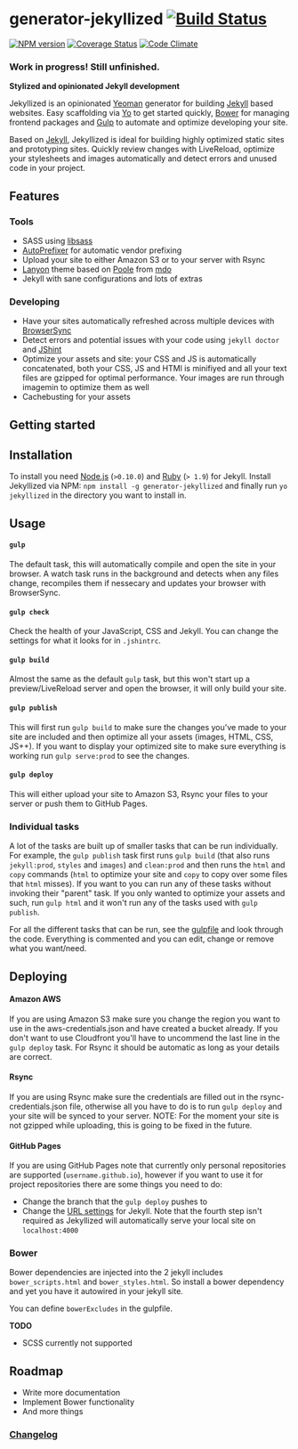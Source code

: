 # generator-jekyllized [![Build Status](https://travis-ci.org/sondr3/generator-jekyllized.png?branch=master)](https://travis-ci.org/sondr3/generator-jekyllized)

[![NPM version](https://badge.fury.io/js/generator-jekyllized.png)](http://badge.fury.io/js/generator-jekyllized) [![Coverage Status](https://coveralls.io/repos/sondr3/generator-jekyllized/badge.png)](https://coveralls.io/r/sondr3/generator-jekyllized) [![Code Climate](https://codeclimate.com/github/sondr3/generator-jekyllized/badges/gpa.svg)](https://codeclimate.com/github/sondr3/generator-jekyllized)

### Work in progress! Still unfinished.

**Stylized and opinionated Jekyll development**

Jekyllized is an opinionated [Yeoman][yeoman] generator for building
[Jekyll][jekyll] based websites. Easy scaffolding via [Yo][yo] to get started
quickly, [Bower][bower] for managing frontend packages and [Gulp][gulp] to
automate and optimize developing your site.

Based on [Jekyll][jekyll], Jekyllized is ideal for building highly optimized
static sites and prototyping sites. Quickly review changes with LiveReload,
optimize your stylesheets and images automatically and detect errors and unused
code in your project.

## Features

### Tools

- SASS using [libsass][libsass]
- [AutoPrefixer][autoprefixer] for automatic vendor prefixing
- Upload your site to either Amazon S3 or to your server with Rsync
- [Lanyon][lanyon] theme based on [Poole][poole] from [mdo][mdo]
- Jekyll with sane configurations and lots of extras

### Developing

- Have your sites automatically refreshed across multiple devices with
  [BrowserSync](browsersync)
- Detect errors and potential issues with your code using `jekyll doctor` and
  [JShint][jshint]
- Optimize your assets and site: your CSS and JS is automatically concatenated,
  both your CSS, JS and HTMl is minifiyed and all your text files are gzipped
  for optimal performance. Your images are run through imagemin to optimize
  them as well
- Cachebusting for your assets

## Getting started

## Installation

To install you need [Node.js][nodejs] (`>0.10.0`) and [Ruby][rubylang] (`> 1.9`)
for Jekyll. Install Jekyllized via NPM: `npm install -g generator-jekyllized`
and finally run `yo jekyllized` in the directory you want to install in.

## Usage

#### `gulp`

The default task, this will automatically compile and open the site in your
browser. A watch task runs in the background and detects when any files change,
recompiles them if nessecary and updates your browser with BrowserSync.

#### `gulp check`

Check the health of your JavaScript, CSS and Jekyll. You can change the settings
for what it looks for in `.jshintrc`.

#### `gulp build`

Almost the same as the default `gulp` task, but this won't start up a
preview/LiveReload server and open the browser, it will only build your site.

#### `gulp publish`

This will first run `gulp build` to make sure the changes you've made to your
site are included and then optimize all your assets (images, HTML, CSS, JS++).
If you want to display your optimized site to make sure everything is working
run `gulp serve:prod` to see the changes.

#### `gulp deploy`

This will either upload your site to Amazon S3, Rsync your files to your server
or push them to GitHub Pages.

### Individual tasks

A lot of the tasks are built up of smaller tasks that can be run individually.
For example, the `gulp publish` task first runs `gulp build` (that also runs
`jekyll:prod`, `styles` and `images`) and `clean:prod` and then runs the `html`
and `copy` commands (`html` to optimize your site and `copy` to copy over some
files that `html` misses). If you want to you can run any of these tasks without
invoking their "parent" task. If you only wanted to optimize your assets and
such, run `gulp html` and it won't run any of the tasks used with `gulp
publish`.

For all the different tasks that can be run, see the [gulpfile][gulpfile] and
look through the code. Everything is commented and you can edit, change or
remove what you want/need.

## Deploying

#### Amazon AWS
If you are using Amazon S3 make sure you change the region you want to use in
the aws-credentials.json and have created a bucket already. If you don't want to
use Cloudfront you'll have to uncommend the last line in the `gulp deploy` task.
For Rsync it should be automatic as long as your details are correct.

#### Rsync
If you are using Rsync make sure the credentials are filled out in the
rsync-credentials.json file, otherwise all you have to do is to run `gulp
deploy` and your site will be synced to your server. NOTE: For the moment your
site is not gzipped while uploading, this is going to be fixed in the future.

#### GitHub Pages
If you are using GitHub Pages note that currently only personal repositories are
supported (`username.github.io`), however if you want to use it for project
repositories there are some things you need to do:

* Change the branch that the `gulp deploy` pushes to
* Change the [URL settings][jekyll-pages] for Jekyll. Note that the fourth step
  isn't required as Jekyllized will automatically serve your local site on
  `localhost:4000`

### Bower

Bower dependencies are injected into the 2 jekyll includes ``bower_scripts.html`` and ``bower_styles.html``. So install a bower dependency and yet you have it autowired in your jekyll site.

You can define ``bowerExcludes`` in the gulpfile. 

**TODO**
- SCSS currently not supported

## Roadmap

- Write more documentation
- Implement Bower functionality
- And more things

### [Changelog][changelog]

[jekyll]: https://jekyllrb.com
[yeoman]: http://yeoman.io
[yo]: https://github.com/yeoman/yo
[bower]: http://bower.io/
[gulp]: http://gulpjs.com/
[libsass]: https://github.com/hcatlin/libsass
[autoprefixer]: https://github.com/ai/autoprefixer
[poole]: https://github.com/poole
[lanyon]: https://github.com/poole/lanyon
[mdo]: https://github.com/mdo
[jshint]: http://www.jshint.com/
[nodejs]: http://nodejs.org/
[rubylang]: http://www.ruby-lang.org/
[gulpfile]: https://github.com/sondr3/generator-jekyllized/blob/master/app/templates/gulpfile.js
[changelog]: https://github.com/sondr3/generator-jekyllized/blob/master/CHANGELOG.md
[browsersync]: https://github.com/shakyShane/browser-sync
[jekyll-pages]: http://jekyllrb.com/docs/github-pages/
